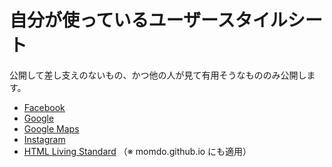 # 自分が使っているユーザースタイルシート

公開して差し支えのないもの、かつ他の人が見て有用そうなもののみ公開します。

- [Facebook](style/facebook_com.css)
- [Google](style/google_co_jp.css)
- [Google Maps](style/google_co_jp-maps.css)
- [Instagram](style/instagram_com.css)
- [HTML Living Standard](style/html_spec_whatwg_org.css) （※ momdo.github.io にも適用）
